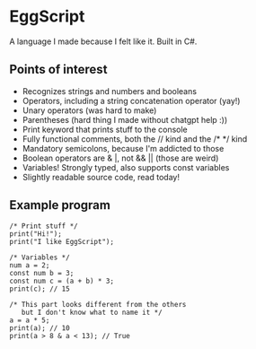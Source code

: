 # EggScript
A language I made because I felt like it. Built in C#.

## Points of interest
- Recognizes strings and numbers and booleans
- Operators, including a string concatenation operator (yay!)
- Unary operators (was hard to make)
- Parentheses (hard thing I made without chatgpt help :))
- Print keyword that prints stuff to the console
- Fully functional comments, both the // kind and the /* */ kind
- Mandatory semicolons, because I'm addicted to those
- Boolean operators are & |, not && || (those are weird)
- Variables! Strongly typed, also supports const variables
- Slightly readable source code, read today!

## Example program
```
/* Print stuff */
print("Hi!");
print("I like EggScript");

/* Variables */
num a = 2;
const num b = 3;
const num c = (a + b) * 3;
print(c); // 15

/* This part looks different from the others
   but I don't know what to name it */
a = a * 5;
print(a); // 10
print(a > 8 & a < 13); // True
```
